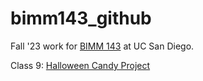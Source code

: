 # bimm143_github
Fall '23 work for [BIMM 143](https://bioboot.github.io/bimm143_F23/) at UC San Diego. 

Class 9: [Halloween Candy Project](https://github.com/snoopnogg/bimm143_github/blob/main/Class09_halloween/Class09_halloween.pdf)

